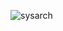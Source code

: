 ![sysarch](https://user-images.githubusercontent.com/69717009/175121832-b9925b6f-35b0-403b-ab5d-c26f64b8d3c5.png)
